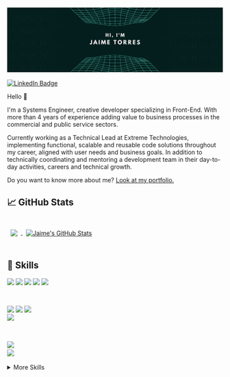 [![GitHub Banner](./assets/GitHubHeader.png)](http://www.jaime00.me)

[![LinkedIn Badge](https://img.shields.io/badge/LinkedIn-Profile-informational?style=flat&logo=linkedin&logoColor=white&color=0D76A8)](https://www.linkedin.com/in/jaime00)

Hello 👋

I'm a Systems Engineer, creative developer specializing in Front-End. With more than 4 years of experience adding value to business processes in the commercial and public service sectors.

Currently working as a Technical Lead at Extreme Technologies, implementing functional, scalable and reusable code solutions throughout my career, aligned with user needs and business goals. In addition to technically coordinating and mentoring a development team in their day-to-day activities, careers and technical growth.

Do you want to know more about me? [Look at my portfolio.](http://www.jaime00.me/)
<br>

## &#x1f4c8; GitHub Stats

<br>

<a href="https://github.com/jaime00">
  <img align="center" style="margin:0.5rem" src="https://github-readme-stats.vercel.app/api/top-langs/?username=jaime00&hide=html,css&title_color=ffffff&text_color=c9cacc&icon_color=4AB197&bg_color=1A2B34" />
</a>

<a href="https://github.com/jaime00">
  <img align="center" style="margin:0.5rem" src="https://github-readme-stats.vercel.app/api?username=jaime00&show_icons=true&line_height=27&count_private=true&title_color=ffffff&text_color=c9cacc&icon_color=4AB097&bg_color=1A2B34" alt="Jaime's GitHub Stats" />
</a>

<br>
<br>

## 💼 Skills
![](https://img.shields.io/badge/Code-HTML-informational?style=flat&logo=html5&logoColor=white&color=4AB197) 
![](https://img.shields.io/badge/Style-CSS-informational?style=flat&logo=css3&logoColor=white&color=4AB197) 
![](https://img.shields.io/badge/Code-Javascript-informational?style=flat&logo=javascript&logoColor=white&color=4AB197) 
![](https://img.shields.io/badge/Code-PHP-informational?style=flat&logo=php&logoColor=white&color=4AB197) 
![](https://img.shields.io/badge/Code-TypeScript-informational?style=flat&logo=TypeScript&logoColor=white&color=4AB197) 

<br>

![](https://img.shields.io/badge/Code-React-informational?style=flat&logo=react&logoColor=white&color=4AB197) 
![](https://img.shields.io/badge/Code-Redux-informational?style=flat&logo=Redux&logoColor=white&color=4AB197) 
![](https://img.shields.io/badge/Style-Tailwind_CSS-informational?style=flat&logo=Tailwind-CSS&logoColor=white&color=4AB197)  
![](https://img.shields.io/badge/Style-Bootstrap-informational?style=flat&logo=bootstrap&logoColor=white&color=4AB197)  

<br>

![](https://img.shields.io/badge/Database-MySQL-informational?style=flat&logo=mysql&logoColor=white&color=4AB197)  
![](https://img.shields.io/badge/Database-PgSQL-informational?style=flat&logo=postgresql&logoColor=white&color=4AB197)  

<details>
<summary>More Skills</summary>

##### Others:

![](https://img.shields.io/badge/Tools-NPM-informational?style=flat&logo=npm&logoColor=white&color=4AB197) 
![](https://img.shields.io/badge/Tools-Postman-informational?style=flat&logo=Postman&logoColor=white&color=4AB197) 
![](https://img.shields.io/badge/Tools-GitHub-informational?style=flat&logo=GitHub&logoColor=white&color=4AB197) 
![](https://img.shields.io/badge/Tools-GitLab-informational?style=flat&logo=GitLab&logoColor=white&color=4AB197) 
![](https://img.shields.io/badge/Tools-Bitbucket-informational?style=flat&logo=Bitbucket&logoColor=white&color=4AB197) 
![](https://img.shields.io/badge/Tools-Jira-informational?style=flat&logo=Jira-Software&logoColor=white&color=4AB197)
![](https://img.shields.io/badge/Tools-VsCode-informational?style=flat&logo=visualstudiocode&logoColor=white&color=4AB197)
![](https://img.shields.io/badge/Tools-Amazon_S3-informational?style=flat&logo=amazonaws&logoColor=white&color=4AB197)

</details>

<br>
